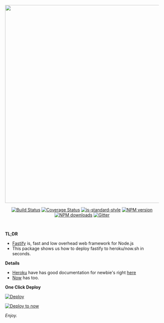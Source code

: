<div align="center">
<img src="https://github.com/fastify/graphics/raw/master/full-logo.png" width="650" height="auto"/>
</div>

<div align="center">

[![Build Status](https://travis-ci.org/fastify/fastify.svg?branch=master)](https://travis-ci.org/fastify/fastify)
[![Coverage Status](https://coveralls.io/repos/github/fastify/fastify/badge.svg?branch=master)](https://coveralls.io/github/fastify/fastify?branch=master)
[![js-standard-style](https://img.shields.io/badge/code%20style-standard-brightgreen.svg?style=flat)](http://standardjs.com/)
[![NPM version](https://img.shields.io/npm/v/fastify.svg?style=flat)](https://www.npmjs.com/package/fastify)
[![NPM downloads](https://img.shields.io/npm/dm/fastify.svg?style=flat)](https://www.npmjs.com/package/fastify) [![Gitter](https://badges.gitter.im/gitterHQ/gitter.svg)](https://gitter.im/fastify)
</div>
<br />

**TL;DR**

* [Fastify](https://github.com/fastify/fastify) is, fast and low overhead web framework for Node.js
* This package shows us how to deploy fastify to heroku/now.sh in seconds.

**Details**

* [Heroku](https://heroku.com) have has good documentation for newbie's right [here](https://devcenter.heroku.com/articles/getting-started-with-nodejs)
* [Now](https://zeit.co/now) has too.

**One Click Deploy**

[![Deploy](https://www.herokucdn.com/deploy/button.svg)](https://heroku.com/deploy?template=https://github.com/cagataycali/fastify-heroku-example)

[![Deploy to now](https://deploy.now.sh/static/button.svg)](https://deploy.now.sh/?repo=https://github.com/cagataycali/fastify-heroku-example)

*Enjoy.*
